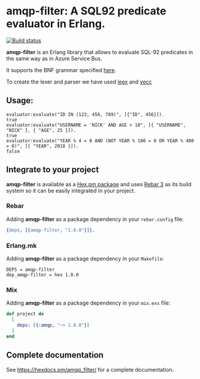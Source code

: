 # amqp-filter: A SQL92 predicate evaluator in Erlang.

[![Build status](https://ci.appveyor.com/api/projects/status/s0qkoslmgooyw0vv?svg=true)](https://ci.appveyor.com/project/pedro.armando/sql92-expression-evaluator)

**amqp-filter** is an Erlang library that allows to evaluate SQL-92 predicates in the same way as in Azure Service Bus.

It supports the BNF grammar specified [here](https://docs.microsoft.com/en-us/azure/service-bus-messaging/service-bus-messaging-sql-filter).

To create the lexer and parser we have used [leex](http://erlang.org/doc/man/leex.html) and [yecc](http://erlang.org/doc/man/yecc.html)


## Usage:
```
evaluator:evaluate("ID IN (123, 456, 789)", [{"ID", 456}]).
true
evaluator:evaluate("USERNAME = 'NICK' AND AGE > 18", [{ "USERNAME", "NICK" }, { "AGE", 25 }]).
true
evaluator:evaluate("YEAR % 4 = 0 AND (NOT YEAR % 100 = 0 OR YEAR % 400 = 0)", [{ "YEAR", 2018 }]).
false
```

## Integrate to your project

**amqp-filter** is available as a [Hex.pm package](https://hex.pm/packages/amqp-filter) and uses [Rebar 3](http://www.rebar3.org/) as its build system so
it can be easily integrated in your project.

### Rebar

Adding **amqp-filter** as a package dependency in your `rebar.config` file:

```erlang
{deps, [{amqp-filter, "1.0.0"}]}.
```

### Erlang.mk

Adding **amqp-filter** as a package dependency in your `Makefile`:

```make
DEPS = amqp-filter
dep_amqp-filter = hex 1.0.0
```

### Mix

Adding **amqp-filter** as a package dependency in your `mix.exs` file:

```elixir
def project do
  [
    deps: [{:amqp, "~> 1.0.0"}]
  ]
end
```

## Complete documentation

See https://hexdocs.pm/amqp_filter/ for a complete documentation.